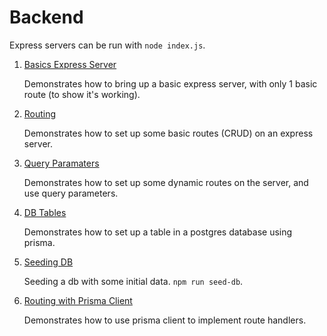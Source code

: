# Backend

Express servers can be run with `node index.js`. 

1. [Basics Express Server](basic_server)

    Demonstrates how to bring up a basic express server, with only 1 basic route (to show it's working).

1. [Routing](routing)

    Demonstrates how to set up some basic routes (CRUD) on an express server.

1. [Query Paramaters](query_params)

    Demonstrates how to set up some dynamic routes on the server, and use query parameters.

1. [DB Tables](db_table)

    Demonstrates how to set up a table in a postgres database using prisma.

1. [Seeding DB](seeding_db)

    Seeding a db with some initial data. `npm run seed-db`.

1. [Routing with Prisma Client](routing_with_client)

    Demonstrates how to use prisma client to implement route handlers.
    
